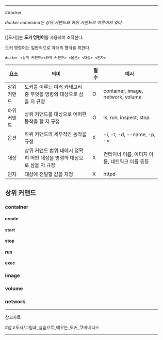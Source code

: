 
---

#docker

*docker command는 상위 커맨드와 하위 커맨드로 이루어져 있다.*

---

[[도커]]는 **도커 명령어**를 사용하여 조작한다.

도커 명령어는 일반적으로 아래의 형식을 취한다.

`docker <상위 커맨드><하위 커맨드> <옵션> <대상> <인자>`

| 요소        | 의미                                                                    | 필수 | 예시                                           |
| ----------- | ----------------------------------------------------------------------- | ---- | ---------------------------------------------- |
| 상위 커맨드 | 도커를 이루는 여러 카테고리 중 무엇을 명령의 대상으로 삼을 지 규정      | O    | container, image, network, volume              |
| 하위 커맨드 | 상위 커맨드를 대상으로 어떠한 동작을 할 지 규정                         | O    | ls, run, inspect, stop                         |
| 옵션        | 하위 커맨드의 세부적인 동작을 규정.                                     | X    | -i, -t, -d, --name, -p, -v                     |
| 대상        | 상위 커맨드 범위 내에서 정확히 어떤 대상을 명령의 대상으로 삼을 지 규정 | X    | 컨테이너 이름, 이미지 이름, 네트워크 이름 등등 |
| 인자        | 대상에 전달할 값을 지정                                                 | X    | httpd                                               |

## 상위 커맨드

### container

#### create

#### start

#### stop

#### run

#### exec

### image



### volume

### network

---

참고자료

#참고도서/그림과_실습으로_배우는_도커_쿠버네티스 

---